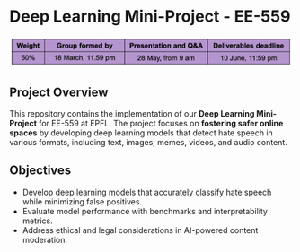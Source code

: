 # Deep Learning Mini-Project - EE-559

<p align="center">
  <img src="https://github.com/charafkamel/Deep_Learning/blob/main/assets/images/timeline.png" alt="Description" width="800"/>
</p>

## Project Overview
This repository contains the implementation of our **Deep Learning Mini-Project** for EE-559 at EPFL. The project focuses on **fostering safer online spaces** by developing deep learning models that detect hate speech in various formats, including text, images, memes, videos, and audio content.

## Objectives
- Develop deep learning models that accurately classify hate speech while minimizing false positives.
- Evaluate model performance with benchmarks and interpretability metrics.
- Address ethical and legal considerations in AI-powered content moderation.

<!--
## Project Structure
```
📂 DEEP_LEARNING/
│- 📂 data_preprocessing/                  # Datasets for training & evaluation
│- 📂 eval/                # Implemented deep learning architectures
│- 📂 plots/             # Jupyter notebooks for experiments
│- 📂 test/               # Training & inference scripts
│- 📂 trainer/               # Model evaluation & performance reports
│- 📂 utils/               # Model evaluation & performance reports
│- README.md                 # Project documentation
│- requirements.txt          # Dependencies and package list
│- main_config.yaml               # Configuration settings for training
|- main.py
|- basic_running_scripts.sh
|- tokens.yaml
```

## Setup & Installation
1. **Clone the repository**
   ```sh
   git clone https://github.com/your_username/deep-learning-project.git
   cd deep-learning-project
   ```

2. **Create a virtual environment** (optional)
   ```sh
   python -m venv venv
   source venv/bin/activate  # On Windows use `venv\Scripts\activate`
   ```

3. **Install dependencies**
   ```sh
   pip install -r requirements.txt
   ```

## Dataset
- The dataset used for training includes **text, images, and audio** related to hate speech detection.
- Preprocessing steps include **tokenization, augmentation, and feature extraction**.

## Model Architecture
- **Multi-modal deep learning models** integrating **transformers, CNNs, and RNNs**.
- **Transfer learning** is used with pre-trained models such as **BERT, CLIP, and ResNet**.
- Regularization techniques to mitigate bias and improve generalization.

## Training
To train the model, use:
```sh
python scripts/train.py --config config.yaml
```

## Evaluation
To evaluate model performance:
```sh
python scripts/evaluate.py --model_path models/best_model.pth
```

## Contributors
- **Your Name**
- **Project Group Members**
-->
